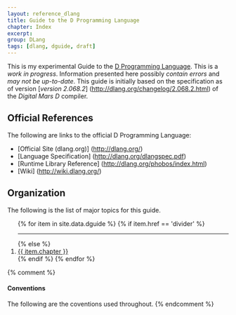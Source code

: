 ```yaml
---
layout: reference_dlang
title: Guide to the D Programming Language
chapter: Index
excerpt:
group: DLang
tags: [dlang, dguide, draft]
---
```


This is my experimental Guide to the [D Programming Language](http://dlang.org/).
This is a _work in progress_.
Information presented here possibly _contain errors_ and _may not be up-to-date_.
This guide is initially based on the specification as of version [_version 2.068.2_] (http://dlang.org/changelog/2.068.2.html) of the _Digital Mars D_ compiler.

## Official References

The following are links to the official D Programming Language:

* [Official Site (dlang.org)] (http://dlang.org/)
* [Language Specification] (http://dlang.org/dlangspec.pdf)
* [Runtime Library Reference] (http://dlang.org/phobos/index.html)
* [Wiki] (http://wiki.dlang.org/)

## Organization

The following is the list of major topics for this guide.

<ol>
{% for item in site.data.dguide %}
    {% if item.href == 'divider' %}
        <hr class="thin compact darker">
    {% else %}
        <li class="padding_left_5"><a class="no_underline" href="{{ item.href }}">{{ item.chapter }}</a></li>
    {% endif %}
{% endfor %}
</ol>

{% comment %}
#### Conventions
The following are the coventions used throughout.
{% endcomment %}